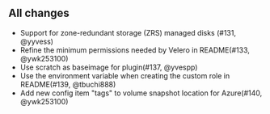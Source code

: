 ## All changes

- Support for zone-redundant storage (ZRS) managed disks (#131, @yyvess)
- Refine the minimum permissions needed by Velero in README(#133, @ywk253100)
- Use scratch as baseimage for plugin(#137, @yvespp)
- Use the environment variable when creating the custom role in README(#139, @tbuchi888)
- Add new config item "tags" to volume snapshot location for Azure(#140, @ywk253100)